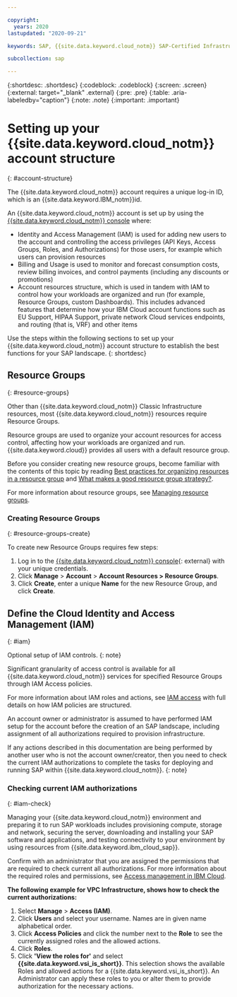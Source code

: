 ```yaml
---

copyright:
  years: 2020
lastupdated: "2020-09-21"

keywords: SAP, {{site.data.keyword.cloud_notm}} SAP-Certified Infrastructure, {{site.data.keyword.ibm_cloud_sap}}, SAP Workloads

subcollection: sap

---
```


{:shortdesc: .shortdesc}
{:codeblock: .codeblock}
{:screen: .screen}
{:external: target="_blank" .external}
{:pre: .pre}
{:table: .aria-labeledby="caption"}
{:note: .note}
{:important: .important}

# Setting up your {{site.data.keyword.cloud_notm}} account structure
{: #account-structure}

The {{site.data.keyword.cloud_notm}} account requires a unique log-in ID, which is an {{site.data.keyword.IBM_notm}}id.

An {{site.data.keyword.cloud_notm}} account is set up by using the [{{site.data.keyword.cloud_notm}} console](/docs/sap?topic=overview-ui) where:
- Identity and Access Management (IAM) is used for adding new users to the account and controlling the access privileges (API Keys, Access Groups, Roles, and Authorizations) for those users, for example which users can provision resources
- Billing and Usage is used to monitor and forecast consumption costs, review billing invoices, and control payments (including any discounts or promotions)
- Account resources structure, which is used in tandem with IAM to control how your workloads are organized and run (for example, Resource Groups, custom Dashboards). This includes advanced features that determine how your IBM Cloud account functions such as EU Support, HIPAA Support, private network Cloud services endpoints, and routing (that is, VRF) and other items

Use the steps within the following sections to set up your {{site.data.keyword.cloud_notm}} account structure to establish the best functions for your SAP landscape.
{: shortdesc}


## Resource Groups
{: #resource-groups}

Other than {{site.data.keyword.cloud_notm}} Classic Infrastructure resources, most {{site.data.keyword.cloud_notm}} resources require Resource Groups.

Resource groups are used to organize your account resources for access control, affecting how your workloads are organized and run. {{site.data.keyword.cloud}} provides all users with a default resource group.

Before you consider creating new resource groups, become familiar with the contents of this topic by reading [Best practices for organizing resources in a resource group](/docs/account?topic=account-account_setup) and [What makes a good resource group strategy?](/docs/account?topic=account-account_setup#resource-group-strategy).

For more information about resource groups, see [Managing resource groups](/docs/account?topic=account-rgs).


### Creating Resource Groups
{: #resource-groups-create}

To create new Resource Groups requires few steps:

1. Log in to the [{{site.data.keyword.cloud_notm}} console](https://cloud.ibm.com){: external} with your unique credentials.
1. Click **Manage** > **Account** > **Account Resources > Resource Groups**.
1. Click **Create**, enter a unique **Name** for the new Resource Group, and click **Create**.


## Define the Cloud Identity and Access Management (IAM)
{: #iam}

Optional setup of IAM controls.
{: note}

Significant granularity of access control is available for all {{site.data.keyword.cloud_notm}} services for specified Resource Groups through IAM Access policies.

For more information about IAM roles and actions, see [IAM access](/docs/account?topic=account-userroles) with full details on how IAM policies are structured.

An account owner or administrator is assumed to have performed IAM setup for the account before the creation of an SAP landscape, including assignment of all authorizations required to provision infrastructure.

If any actions described in this documentation are being performed by another user who is not the account owner/creator, then you need to check the current IAM authorizations to complete the tasks for deploying and running SAP within {{site.data.keyword.cloud_notm}}.
{: note}


### Checking current IAM authorizations
{: #iam-check}

Managing your {{site.data.keyword.cloud_notm}} environment and preparing it to run SAP workloads includes provisioning compute, storage and network, securing the server, downloading and installing your SAP software and applications, and testing connectivity to your environment by using resources from {{site.data.keyword.ibm_cloud_sap}}.

Confirm with an administrator that you are assigned the permissions that are required to check current all authorizations. For more information about the required roles and permissions, see [Access management in IBM Cloud](/docs/account?topic=account-cloudaccess).


**The following example for VPC Infrastructure, shows how to check the current authorizations:**

1. Select **Manage** > **Access (IAM)**.
2. Click **Users** and select your username. Names are in given name alphabetical order.
3. Click **Access Policies** and click the number next to the **Role** to see the currently assigned roles and the allowed actions.
4. Click **Roles**.
5. Click **'View the roles for'** and select **{{site.data.keyword.vsi_is_short}}**. This selection shows the available Roles and allowed actions for a {{site.data.keyword.vsi_is_short}}. An Administrator can apply these roles to you or alter them to provide authorization for the necessary actions.
